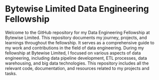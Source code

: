 # Bytewise Limited Data Engineering Fellowship


Welcome to the GitHub repository for my Data Engineering Fellowship at Bytewise Limited. This repository documents my journey, projects, and learnings throughout the fellowship. It serves as a comprehensive guide to my work and contributions in the field of data engineering.
During my fellowship at Bytewise Limited, I focused on various aspects of data engineering, including data pipeline development, ETL processes, data warehousing, and big data technologies. This repository includes all the relevant code, documentation, and resources related to my projects and tasks.

